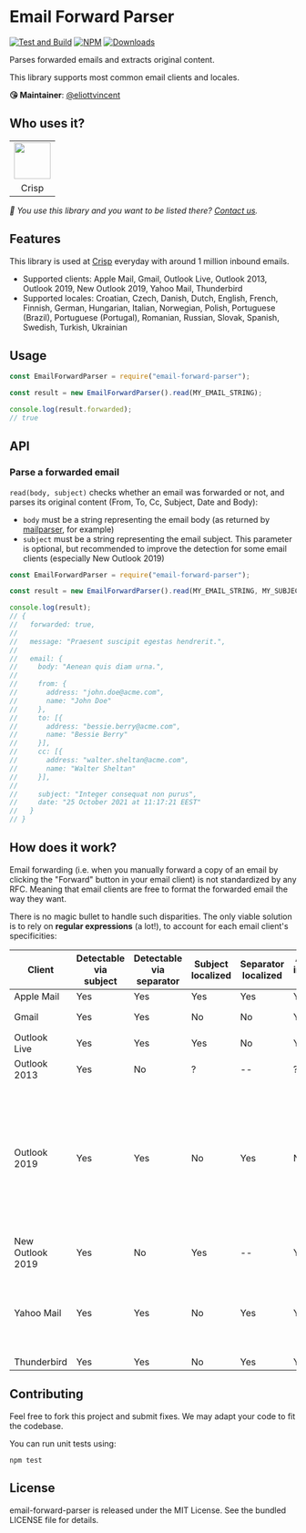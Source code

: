 # Email Forward Parser

[![Test and Build](https://github.com/crisp-oss/email-forward-parser/workflows/Test%20and%20Build/badge.svg?branch=master)](https://github.com/crisp-oss/email-forward-parser/actions?query=workflow%3A%22Test+and+Build%22) [![NPM](https://img.shields.io/npm/v/email-forward-parser.svg)](https://www.npmjs.com/package/email-forward-parser) [![Downloads](https://img.shields.io/npm/dt/email-forward-parser.svg)](https://www.npmjs.com/package/email-forward-parser)

Parses forwarded emails and extracts original content.

This library supports most common email clients and locales.

**😘 Maintainer**: [@eliottvincent](https://github.com/eliottvincent)

## Who uses it?

<table>
<tr>
<td align="center"><a href="https://crisp.chat/"><img src="https://crisp.chat/favicon-256x256.png" height="64" /></a></td>
</tr>
<tr>
<td align="center">Crisp</td>
</tr>
</table>

_👋 You use this library and you want to be listed there? [Contact us](https://crisp.chat/)._

## Features

This library is used at [Crisp](https://crisp.chat/) everyday with around 1 million inbound emails.
* Supported clients: Apple Mail, Gmail, Outlook Live, Outlook 2013, Outlook 2019, New Outlook 2019, Yahoo Mail, Thunderbird
* Supported locales: Croatian, Czech, Danish, Dutch, English, French, Finnish, German, Hungarian, Italian, Norwegian, Polish, Portuguese (Brazil), Portuguese (Portugal), Romanian, Russian, Slovak, Spanish, Swedish, Turkish, Ukrainian

## Usage

```js
const EmailForwardParser = require("email-forward-parser");

const result = new EmailForwardParser().read(MY_EMAIL_STRING);

console.log(result.forwarded);
// true
```

## API

### Parse a forwarded email

`read(body, subject)` checks whether an email was forwarded or not, and parses its original content (From, To, Cc, Subject, Date and Body):
* `body` must be a string representing the email body (as returned by [mailparser](https://github.com/nodemailer/mailparser), for example)
* `subject` must be a string representing the email subject. This parameter is optional, but recommended to improve the detection for some email clients (especially New Outlook 2019)

```js
const EmailForwardParser = require("email-forward-parser");

const result = new EmailForwardParser().read(MY_EMAIL_STRING, MY_SUBJECT_STRING);

console.log(result);
// {
//   forwarded: true,
//
//   message: "Praesent suscipit egestas hendrerit.",
//
//   email: {
//     body: "Aenean quis diam urna.",
//
//     from: {
//       address: "john.doe@acme.com",
//       name: "John Doe"
//     },
//     to: [{
//       address: "bessie.berry@acme.com",
//       name: "Bessie Berry"
//     }],
//     cc: [{
//       address: "walter.sheltan@acme.com",
//       name: "Walter Sheltan"
//     }],
//
//     subject: "Integer consequat non purus",
//     date: "25 October 2021 at 11:17:21 EEST"
//   }
// }
```

## How does it work?

Email forwarding (i.e. when you manually forward a copy of an email by clicking the "Forward" button in your email client) is not standardized by any RFC. Meaning that email clients are free to format the forwarded email the way they want.

There is no magic bullet to handle such disparities. The only viable solution is to rely on **regular expressions** (a lot!), to account for each email client's specificities:

Client | Detectable via subject | Detectable via separator | Subject localized | Separator localized | All original information available | Original information localized | Other specificities
--- | --- | --- | --- | --- | --- | --- | ---
Apple Mail | Yes | Yes | Yes | Yes | Yes | Yes | --
Gmail | Yes | Yes | No | No | Yes | Only some parts | --
Outlook Live | Yes | Yes | Yes | No | Yes | No | --
Outlook 2013 | Yes | No | ? | -- | ? | ? | --
Outlook 2019 | Yes | Yes | No | Yes | No | Yes | The From and Date parts (only original information available) are embedded in the separator, rather than the body itself
New Outlook 2019 | Yes | No | Yes | -- | Yes | Yes | --
Yahoo Mail | Yes | Yes | No | Yes | Yes | Yes | The original information are all stuck to each other, without line breaks
Thunderbird | Yes | Yes | No | Yes | Yes | Yes | --

## Contributing

Feel free to fork this project and submit fixes. We may adapt your code to fit the codebase.

You can run unit tests using:

```
npm test
```

## License

email-forward-parser is released under the MIT License. See the bundled LICENSE file for details.
